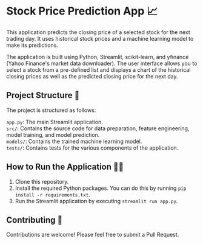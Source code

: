 # Stock Price Prediction App 📈

This application predicts the closing price of a selected stock for the next trading day. It uses historical stock prices and a machine learning model to make its predictions.

The application is built using Python, Streamlit, scikit-learn, and yfinance (Yahoo Finance's market data downloader). The user interface allows you to select a stock from a pre-defined list and displays a chart of the historical closing prices as well as the predicted closing price for the next day.

## Project Structure 📂

The project is structured as follows:

`app.py`: The main Streamlit application.\
`src/`: Contains the source code for data preparation, feature engineering, model training, and model prediction.\
`models/`: Contains the trained machine learning model.\
`tests/`: Contains tests for the various components of the application.

## How to Run the Application 🏃‍♂️

1. Clone this repository.
2. Install the required Python packages. You can do this by running `pip install -r requirements.txt`.
3. Run the Streamlit application by executing `streamlit run app.py`.

## Contributing 🤝

Contributions are welcome! Please feel free to submit a Pull Request.
